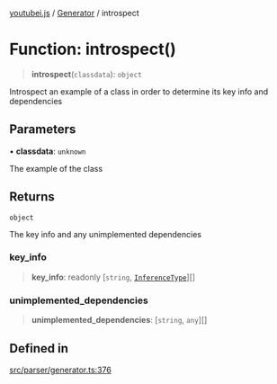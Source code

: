 [youtubei.js](../../../README.md) / [Generator](../README.md) / introspect

# Function: introspect()

> **introspect**(`classdata`): `object`

Introspect an example of a class in order to determine its key info and dependencies

## Parameters

• **classdata**: `unknown`

The example of the class

## Returns

`object`

The key info and any unimplemented dependencies

### key\_info

> **key\_info**: readonly [`string`, [`InferenceType`](../type-aliases/InferenceType.md)][]

### unimplemented\_dependencies

> **unimplemented\_dependencies**: [`string`, `any`][]

## Defined in

[src/parser/generator.ts:376](https://github.com/LuanRT/YouTube.js/blob/fc5571629eca037af7de03f4b903da6add1f300b/src/parser/generator.ts#L376)
